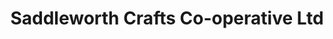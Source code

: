 ---
title: "Saddleworth Crafts Co-operative Ltd"
url: /delph/saddleworth-crafts-co-operative-ltd/
shop: art
---